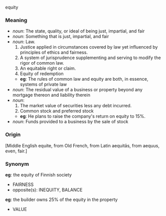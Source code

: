 equity
### Meaning
+ _noun_: The state, quality, or ideal of being just, impartial, and fair
+ _noun_: Something that is just, impartial, and fair
+ _noun_: Law. 
   1. Justice applied in circumstances covered by law yet influenced by principles of ethics and fairness.
   2. A system of jurisprudence supplementing and serving to modify the rigor of common law.
   3. An equitable right or claim.
   4. Equity of redemption
	+ __eg__: The rules of common law and equity are both, in essence, systems of private law
+ _noun_: The residual value of a business or property beyond any mortgage thereon and liability therein
+ _noun_: 
   1. The market value of securities less any debt incurred.
   2. Common stock and preferred stock
	+ __eg__: He plans to raise the company's return on equity to 15%.
+ _noun_: Funds provided to a business by the sale of stock

### Origin

[Middle English equite, from Old French, from Latin aequitās, from aequus, even, fair.]

### Synonym

__eg__: the equity of Finnish society

+ FAIRNESS
+ opposite(s): INEQUITY, BALANCE

__eg__: the builder owns 25% of the equity in the property

+ VALUE


